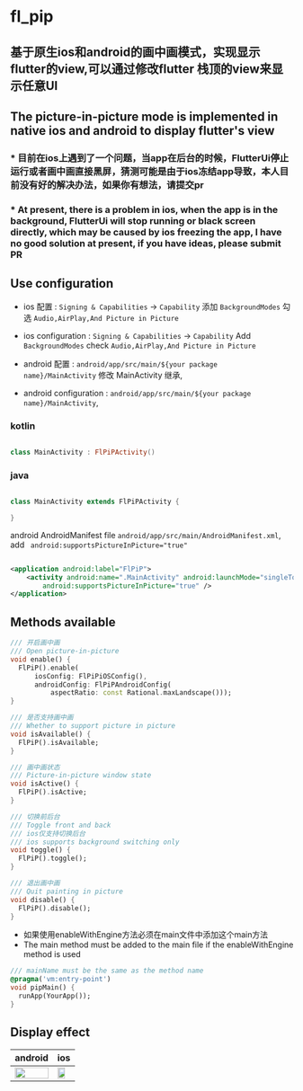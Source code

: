 # fl_pip

## 基于原生ios和android的画中画模式，实现显示flutter的view,可以通过修改flutter 栈顶的view来显示任意UI

## The picture-in-picture mode is implemented in native ios and android to display flutter's view

###   * 目前在ios上遇到了一个问题，当app在后台的时候，FlutterUi停止运行或者画中画直接黑屏，猜测可能是由于ios冻结app导致，本人目前没有好的解决办法，如果你有想法，请提交pr

###   * At present, there is a problem in ios, when the app is in the background, FlutterUi will stop running or black screen directly, which may be caused by ios freezing the app, I have no good solution at present, if you have ideas, please submit PR

## Use configuration

- ios 配置 : `Signing & Capabilities` -> `Capability` 添加 `BackgroundModes`
  勾选 `Audio,AirPlay,And Picture in Picture`
- ios configuration : `Signing & Capabilities` -> `Capability` Add `BackgroundModes`
  check `Audio,AirPlay,And Picture in Picture`

- android 配置 : `android/app/src/main/${your package name}/MainActivity` 修改 MainActivity 继承,
- android configuration : `android/app/src/main/${your package name}/MainActivity`,

### kotlin

```kotlin

class MainActivity : FlPiPActivity()

```

### java

```java

class MainActivity extends FlPiPActivity {

}

```

android AndroidManifest file `android/app/src/main/AndroidManifest.xml`,
add ` android:supportsPictureInPicture="true"`

```xml

<application android:label="FlPiP">
    <activity android:name=".MainActivity" android:launchMode="singleTop"
        android:supportsPictureInPicture="true" />
</application>
```

## Methods available

```dart
/// 开启画中画
/// Open picture-in-picture
void enable() {
  FlPiP().enable(
      iosConfig: FlPiPiOSConfig(),
      androidConfig: FlPiPAndroidConfig(
          aspectRatio: const Rational.maxLandscape()));
}

/// 是否支持画中画
/// Whether to support picture in picture
void isAvailable() {
  FlPiP().isAvailable;
}

/// 画中画状态
/// Picture-in-picture window state
void isActive() {
  FlPiP().isActive;
}

/// 切换前后台
/// Toggle front and back
/// ios仅支持切换后台
/// ios supports background switching only
void toggle() {
  FlPiP().toggle();
}

/// 退出画中画
/// Quit painting in picture
void disable() {
  FlPiP().disable();
}
```

- 如果使用enableWithEngine方法必须在main文件中添加这个main方法
- The main method must be added to the main file if the enableWithEngine method is used

```dart
/// mainName must be the same as the method name
@pragma('vm:entry-point')
void pipMain() {
  runApp(YourApp());
}

```

## Display effect

| android                                                                                        | ios                                                                                       |
|------------------------------------------------------------------------------------------------|-------------------------------------------------------------------------------------------|
| <img src="https://github.com/Wayaer/fl_pip/raw/main/example/assets/android.gif" width="100%"/> | <img src="https://github.com/Wayaer/fl_pip/raw/main/example/assets/ios.gif" width="75%"/> |
